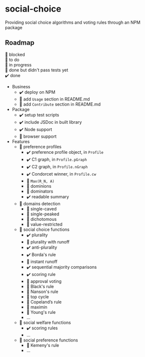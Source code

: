 # social-choice

Providing social choice algorithms and voting rules through an NPM package

## Roadmap

🛑 blocked<br>
💬 to do<br>
🚀 in progress<br>
🎫 done but didn't pass tests yet<br>
️️️️️️✔️ done<br>

- Business
    - ️️️️️️✔️ deploy on NPM
    - 💬 add `Usage` section in README.md
    - 💬 add `Contribute` section in README.md
- Package
    - ️️️️️️✔️ setup test scripts
    - ✔️ include JSDoc in built library
    - ✔️ Node support
    - 🎫 browser support
- Features
    - 🚀 preference profiles
        - ️️️️️️✔️ preference profile object, in `Profile`
        - ️️️️️️✔️ C1 graph, in `Profile.pGraph`
        - ️️️️️️✔️ C2 graph, in `Profile.nGraph`
        - ✔️ Condorcet winner, in `Profile.cw`
        - 💬 `Max(R_N, A)`
        - 💬 dominions
        - 💬 dominators
        - ✔️ readable summary
    - 💬 domains detection
        - 💬 single-caved
        - 💬 single-peaked
        - 💬 dichotomous
        - 💬 value-restricted
    - 🚀 social choice functions
        - ✔️ plurality
        - 💬 plurality with runoff
        - ✔️ anti-plurality
        - ✔️ Borda's rule
        - 💬 instant runoff
        - ✔️ sequential majority comparisons
        - ✔️ scoring rule
        - 💬 approval voting
        - 💬 Black's rule
        - 💬 Nanson's rule
        - 💬 top cycle
        - 💬 Copeland’s rule
        - 💬 maximin
        - 💬 Young's rule
        - ...
    - 💬 social welfare functions
        - ✔️ scoring rules
        - ...
    - 💬 social preference functions
        - 💬 Kemeny's rule
        - ...